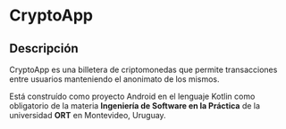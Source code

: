 # CryptoApp

## Descripción

CryptoApp es una billetera de criptomonedas que permite transacciones entre usuarios manteniendo el anonimato de los mismos.

Está construído como proyecto Android en el lenguaje Kotlin como obligatorio de la materia **Ingeniería de Software en la Práctica** de la universidad **ORT** en Montevideo, Uruguay.